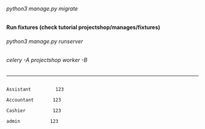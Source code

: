 ###### python3 manage.py migrate

**Run fixtures (check tutorial projectshop/manages/fixtures)**

###### python3 manage.py runserver

###### celery -A projectshop worker -B

<hr>



~~~~login            password    

Assistant         123

Accountant       123

Cashier          123

admin           123
~~~~

